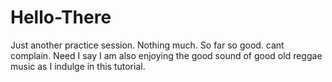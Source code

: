 # Hello-There
Just another practice session. Nothing much.
So far so good. cant complain. Need I say I am also enjoying the good sound of good old reggae music as I indulge in this tutorial.
